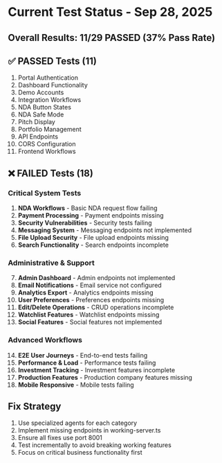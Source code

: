 # Current Test Status - Sep 28, 2025

## Overall Results: 11/29 PASSED (37% Pass Rate)

## ✅ PASSED Tests (11)
1. Portal Authentication
2. Dashboard Functionality  
3. Demo Accounts
4. Integration Workflows
5. NDA Button States
6. NDA Safe Mode
7. Pitch Display
8. Portfolio Management
9. API Endpoints
10. CORS Configuration
11. Frontend Workflows

## ❌ FAILED Tests (18)
### Critical System Tests
1. **NDA Workflows** - Basic NDA request flow failing
2. **Payment Processing** - Payment endpoints missing
3. **Security Vulnerabilities** - Security tests failing
4. **Messaging System** - Messaging endpoints not implemented
5. **File Upload Security** - File upload endpoints missing
6. **Search Functionality** - Search endpoints incomplete

### Administrative & Support
7. **Admin Dashboard** - Admin endpoints not implemented
8. **Email Notifications** - Email service not configured
9. **Analytics Export** - Analytics endpoints missing
10. **User Preferences** - Preferences endpoints missing
11. **Edit/Delete Operations** - CRUD operations incomplete
12. **Watchlist Features** - Watchlist endpoints missing
13. **Social Features** - Social features not implemented

### Advanced Workflows
14. **E2E User Journeys** - End-to-end tests failing
15. **Performance & Load** - Performance tests failing
16. **Investment Tracking** - Investment features incomplete
17. **Production Features** - Production company features missing
18. **Mobile Responsive** - Mobile tests failing

## Fix Strategy
1. Use specialized agents for each category
2. Implement missing endpoints in working-server.ts
3. Ensure all fixes use port 8001
4. Test incrementally to avoid breaking working features
5. Focus on critical business functionality first